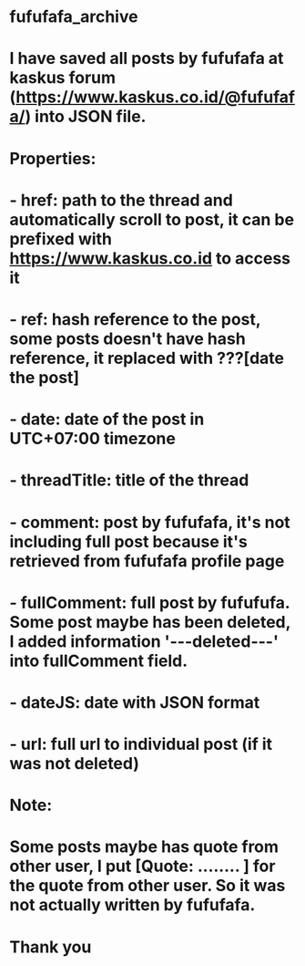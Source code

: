 # fufufafa_archive
# I have saved all posts by fufufafa at kaskus forum (https://www.kaskus.co.id/@fufufafa/) into JSON file.
# Properties:
# - href: path to the thread and automatically scroll to post, it can be prefixed with https://www.kaskus.co.id to access it
# - ref: hash reference to the post, some posts doesn't have hash reference, it replaced with ???[date the post]
# - date: date of the post in UTC+07:00 timezone
# - threadTitle: title of the thread
# - comment: post by fufufafa, it's not including full post because it's retrieved from fufufafa profile page
# - fullComment: full post by fufufufa. Some post maybe has been deleted, I added information '---deleted---' into fullComment field.
# - dateJS: date with JSON format
# - url: full url to individual post (if it was not deleted)
# Note:
# Some posts maybe has quote from other user, I put [Quote: ........ ] for the quote from other user. So it was not actually written by fufufafa.
#
# Thank you
